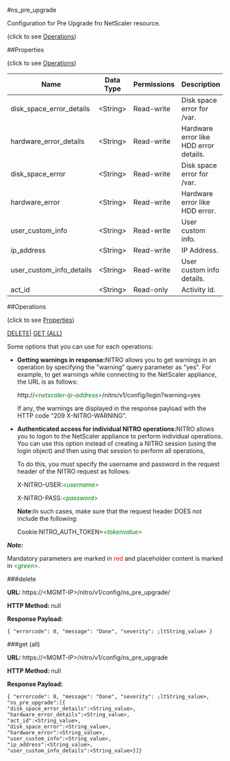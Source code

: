 #ns_pre_upgrade



Configuration for Pre Upgrade fro NetScaler resource.

<span>(click to see [Operations](#operations))</span>



##Properties 

<span>(click to see [Operations](#operations))</span>





<table><thead><tr><th>Name</th><th>Data Type</th><th>Permissions</th><th>Description</th></tr></thead><tbody><tr><td>disk_space_error_details</td><td>&lt;String></td><td>Read-write</td><td>Disk space error for /var.</td></tr><tr><td>hardware_error_details</td><td>&lt;String></td><td>Read-write</td><td>Hardware error like HDD error details.</td></tr><tr><td>disk_space_error</td><td>&lt;String></td><td>Read-write</td><td>Disk space error for /var.</td></tr><tr><td>hardware_error</td><td>&lt;String></td><td>Read-write</td><td>Hardware error like HDD error.</td></tr><tr><td>user_custom_info</td><td>&lt;String></td><td>Read-write</td><td>User custom info.</td></tr><tr><td>ip_address</td><td>&lt;String></td><td>Read-write</td><td>IP Address.</td></tr><tr><td>user_custom_info_details</td><td>&lt;String></td><td>Read-write</td><td>User custom info details.</td></tr><tr><td>act_id</td><td>&lt;String></td><td>Read-only</td><td>Activity Id.</td></tr></tbody></table>

##Operations 

<span>(click to see [Properties](#properties))</span>





[DELETE](#delete)| [GET (ALL)](#get-all)





Some options that you can use for each operations:

<ul><li><p><b>Getting warnings in response:</b>NITRO allows you to get warnings in an operation by specifying the "warning" query parameter as "yes". For example, to get warnings while connecting to the NetScaler appliance, the URL is as follows:</p><p>http://<span style="color:green;font-style:italic;">&lt;netscaler-ip-address&gt;</span>/nitro/v1/config/login?warning=yes</p><p>If any, the warnings are displayed in the response payload with the HTTP code "209 X-NITRO-WARNING".</p></li><li><p><b>Authenticated access for individual NITRO operations:</b>NITRO allows you to logon to the NetScaler appliance to perform individual operations. You can use this option instead of creating a NITRO session (using the login object) and then using that session to perform all operations,</p><p>To do this, you must specify the username and password in the request header of the NITRO request as follows:</p><p>X-NITRO-USER:<span style="color:green;font-style:italic;">&lt;username&gt;</span></p><p>X-NITRO-PASS:<span style="color:green;font-style:italic;">&lt;password&gt;</span></p><p><b>Note:</b>In such cases, make sure that the request header DOES not include the following:</p><p>Cookie:NITRO_AUTH_TOKEN=<span style="color:green;font-style:italic;">&lt;tokenvalue&gt;</span></p></li></ul>







***Note:*** 

Mandatory parameters are marked in <span style="color:#FF0000;">red</span> and placeholder content is marked in <span style="color:green;font-style:italic">&lt;green&gt;</span>.



###delete







<b>URL: </b>https://&lt;MGMT-IP&gt;/nitro/v1/config/ns_pre_upgrade/

<b>HTTP Method: </b>null

<b>Response Payload: </b>
```
{ "errorcode": 0, "message": "Done", "severity": ;ltString_value> }
```







###get (all)







<b>URL: </b>https://&lt;MGMT-IP&gt;/nitro/v1/config/ns_pre_upgrade

<b>HTTP Method: </b>null

<b>Response Payload: </b>
```
{ "errorcode": 0, "message": "Done", "severity": ;ltString_value>, "ns_pre_upgrade":[{
"disk_space_error_details":<String_value>,
"hardware_error_details":<String_value>,
"act_id":<String_value>,
"disk_space_error":<String_value>,
"hardware_error":<String_value>,
"user_custom_info":<String_value>,
"ip_address":<String_value>,
"user_custom_info_details":<String_value>}]}
```







